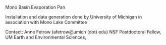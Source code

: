 Mono Basin Evaporation Pan 

Installation and data generation done by University of Michigan in association with Mono Lake Committee 

Contact:  Anne Fetrow (afetrow@umich (dot) edu) NSF Postdoctoral Fellow, UM Earth and Environmental Sciences, 

